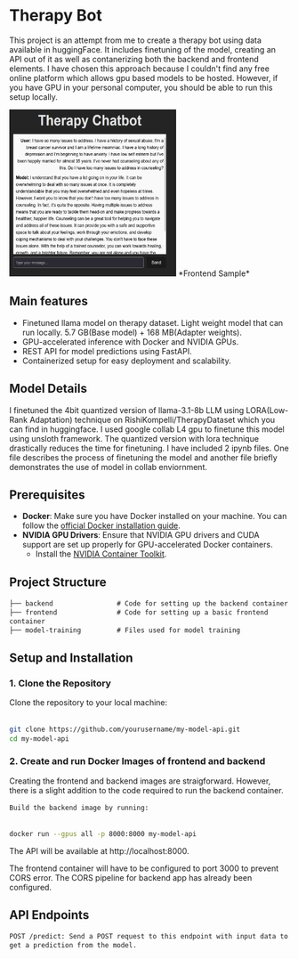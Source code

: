 # **Therapy Bot**
This project is an attempt from me to create a therapy bot using data available in huggingFace. It includes finetuning of the model, creating an API out of it as well as contanerizing both the backend and frontend elements. I have chosen this approach because I couldn't find any free online platform which allows gpu based models to be hosted. However, if you have GPU in your personal computer, you should be able to run this setup locally.

<img src="./Images/front_end.jpg" alt="Frontend sample." width="300" height="300">
*Frontend Sample*


## **Main features**

- Finetuned llama model on therapy dataset. Light weight model that can run locally. 5.7 GB(Base model) + 168 MB(Adapter weights).
- GPU-accelerated inference with Docker and NVIDIA GPUs.
- REST API for model predictions using FastAPI.
- Containerized setup for easy deployment and scalability.

## **Model Details**

I finetuned the 4bit quantized version of llama-3.1-8b LLM using LORA(Low-Rank Adaptation) technique on RishiKompelli/TherapyDataset which you can find in huggingface. I used google collab L4 gpu to finetune this model using unsloth framework. The quantized version with lora technique drastically reduces the time for finetuning. I have included 2 ipynb files. One file describes the process of finetuning the model and another file briefly demonstrates the use of model in collab enviornment.

## **Prerequisites**

- **Docker**: Make sure you have Docker installed on your machine. You can follow the [official Docker installation guide](https://docs.docker.com/get-docker/).
- **NVIDIA GPU Drivers**: Ensure that NVIDIA GPU drivers and CUDA support are set up properly for GPU-accelerated Docker containers.
  - Install the [NVIDIA Container Toolkit](https://docs.nvidia.com/datacenter/cloud-native/container-toolkit/install-guide.html).

## **Project Structure**

```plaintext
├── backend                # Code for setting up the backend container
├── frontend               # Code for setting up a basic frontend container
├── model-training         # Files used for model training
```

## Setup and Installation
### 1. Clone the Repository

Clone the repository to your local machine:

```bash

git clone https://github.com/yourusername/my-model-api.git
cd my-model-api
```

### 2. Create and run Docker Images of frontend and backend
Creating the frontend and backend images are straigforward. However, there is a slight addition to the code required to run the backend container.

    Build the backend image by running:

```bash

docker run --gpus all -p 8000:8000 my-model-api
```

The API will be available at http://localhost:8000.

The frontend container will have to be configured to port 3000 to prevent CORS error. The CORS pipeline for backend app has already been configured.

## API Endpoints

    POST /predict: Send a POST request to this endpoint with input data to get a prediction from the model.
